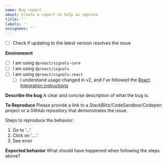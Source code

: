 ```yaml
---
name: Bug report
about: Create a report to help us improve
title: ''
labels: ''
assignees: ''
---
```


- [ ] Check if updating to the latest version resolves the issue

**Environment**
- [ ] I am using `@preact/signals-core`
- [ ] I am using `@preact/signals`
- [ ] I am using `@preact/signals-react`
  - [ ] I understand usage changed in v2, and I've followed the [React Integration instructions](https://github.com/preactjs/signals/tree/chore/issue-templates/packages/react#react-integration)

**Describe the bug**
A clear and concise description of what the bug is.

**To Reproduce**
Please provide a link to a StackBlitz/CodeSandbox/Codepen project or a GitHub repository that demonstrates the issue.

Steps to reproduce the behavior:

1. Go to '...'
2. Click on '....'
3. See error

**Expected behavior**
What should have happened when following the steps above?
